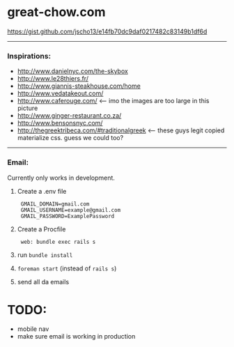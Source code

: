 # great-chow.com
https://gist.github.com/jscho13/e14fb70dc9daf0217482c83149b1df6d

----
### Inspirations:
- http://www.danielnyc.com/the-skybox
- http://www.le28thiers.fr/
- http://www.giannis-steakhouse.com/home
- http://www.vedatakeout.com/
- http://www.caferouge.com/   <-- imo the images are too large in this picture
- http://www.ginger-restaurant.co.za/
- http://www.bensonsnyc.com/
- http://thegreektribeca.com/#traditionalgreek   <-- these guys legit copied materialize css. guess we could too?

----
### Email:
Currently only works in development.

1. Create a .env file

        GMAIL_DOMAIN=gmail.com
        GMAIL_USERNAME=example@gmail.com
        GMAIL_PASSWORD=ExamplePassword

2. Create a Procfile

        web: bundle exec rails s

3. run `bundle install`
4. `foreman start` (instead of `rails s`)
5. send all da emails

# TODO:
- mobile nav
- make sure email is working in production
